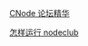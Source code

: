 [CNode 论坛精华](https://github.com/cnodejs/nodeclub/wiki/CNode-%E8%AE%BA%E5%9D%9B%E7%B2%BE%E5%8D%8E)

[怎样运行 nodeclub](https://github.com/cnodejs/nodeclub/wiki/_pages)